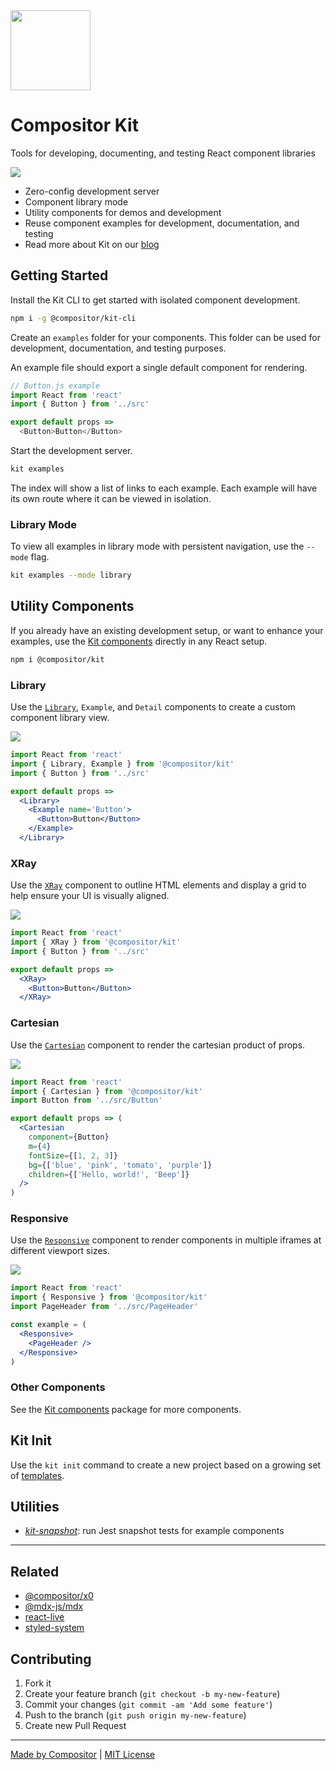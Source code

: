 
<img width='128' height='128' src='https://compositor.io/logo/dist/kit.png' />

# Compositor Kit

Tools for developing, documenting, and testing React component libraries

<img src='docs/demo.gif' />

- Zero-config development server
- Component library mode
- Utility components for demos and development
- Reuse component examples for development, documentation, and testing
- Read more about Kit on our [blog][blog]

[blog]: https://compositor.io/blog/introducing-kit/

## Getting Started

Install the Kit CLI to get started with isolated component development.

```sh
npm i -g @compositor/kit-cli
```

Create an `examples` folder for your components.
This folder can be used for development, documentation, and testing purposes.

An example file should export a single default component for rendering.

```js
// Button.js example
import React from 'react'
import { Button } from '../src'

export default props =>
  <Button>Button</Button>
```

Start the development server.

```sh
kit examples
```

The index will show a list of links to each example.
Each example will have its own route where it can be viewed in isolation.

### Library Mode

To view all examples in library mode with persistent navigation, use the `--mode` flag.

```sh
kit examples --mode library
```

## Utility Components

If you already have an existing development setup, or want to enhance your examples, use the [Kit components][core] directly in any React setup.

```sh
npm i @compositor/kit
```

### Library

Use the [`Library`][library], `Example`, and `Detail` components to create a custom component library view.

<img src='core/docs/images/library.png' />

```jsx
import React from 'react'
import { Library, Example } from '@compositor/kit'
import { Button } from '../src'

export default props =>
  <Library>
    <Example name='Button'>
      <Button>Button</Button>
    </Example>
  </Library>
```

### XRay

Use the [`XRay`][xray] component to outline HTML elements and display a grid to help ensure your UI is visually aligned.

<img src='core/docs/images/x-ray.png' />

```jsx
import React from 'react'
import { XRay } from '@compositor/kit'
import { Button } from '../src'

export default props =>
  <XRay>
    <Button>Button</Button>
  </XRay>
```

### Cartesian

Use the [`Cartesian`][cartesian] component to render the cartesian product of props.

<img src='core/docs/images/cartesian.png' />

```jsx
import React from 'react'
import { Cartesian } from '@compositor/kit'
import Button from '../src/Button'

export default props => (
  <Cartesian
    component={Button}
    m={4}
    fontSize={[1, 2, 3]}
    bg={['blue', 'pink', 'tomato', 'purple']}
    children={['Hello, world!', 'Beep']}
  />
)
```

### Responsive

Use the [`Responsive`][responsive] component to render components in multiple iframes at different viewport sizes.

<img src='core/docs/images/responsive.png' />

```jsx
import React from 'react'
import { Responsive } from '@compositor/kit'
import PageHeader from '../src/PageHeader'

const example = (
  <Responsive>
    <PageHeader />
  </Responsive>
)
```

### Other Components

See the [Kit components][core] package for more components.

## Kit Init

Use the `kit init` command to create a new project based on a growing set of [templates](templates).

## Utilities

- [*kit-snapshot*](snapshot): run Jest snapshot tests for example components

---

## Related

- [@compositor/x0][x0]
- [@mdx-js/mdx][mdx]
- [react-live][react-live]
- [styled-system][styled-system]

## Contributing

1. Fork it
2. Create your feature branch (`git checkout -b my-new-feature`)
3. Commit your changes (`git commit -am 'Add some feature'`)
4. Push to the branch (`git push origin my-new-feature`)
5. Create new Pull Request

---

[Made by Compositor](https://compositor.io/)
|
[MIT License](license)

[x0]: https://github.com/c8r/x0
[mdx]: https://github.com/mdx-js/mdx
[react-live]: https://github.com/FormidableLabs/react-live
[styled-system]: https://github.com/jxnblk/styled-system

[core]: core
[xray]: docs/XRay.md
[cartesian]: docs/Cartesian.md
[library]: docs/Library.md
[responsive]: docs/Responsive.md
